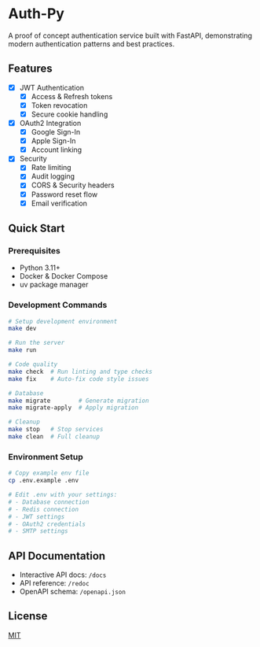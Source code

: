 # Auth-Py

A proof of concept authentication service built with FastAPI, demonstrating modern authentication patterns and best practices.

## Features

- [x] JWT Authentication
  - [x] Access & Refresh tokens
  - [x] Token revocation
  - [x] Secure cookie handling

- [x] OAuth2 Integration
  - [x] Google Sign-In
  - [x] Apple Sign-In
  - [x] Account linking

- [x] Security
  - [x] Rate limiting
  - [x] Audit logging
  - [x] CORS & Security headers
  - [x] Password reset flow
  - [x] Email verification

## Quick Start

### Prerequisites
- Python 3.11+
- Docker & Docker Compose
- uv package manager

### Development Commands
```bash
# Setup development environment
make dev

# Run the server
make run

# Code quality
make check  # Run linting and type checks
make fix    # Auto-fix code style issues

# Database
make migrate        # Generate migration
make migrate-apply  # Apply migration

# Cleanup
make stop   # Stop services
make clean  # Full cleanup
```

### Environment Setup
```bash
# Copy example env file
cp .env.example .env

# Edit .env with your settings:
# - Database connection
# - Redis connection
# - JWT settings
# - OAuth2 credentials
# - SMTP settings
```

## API Documentation

- Interactive API docs: `/docs`
- API reference: `/redoc`
- OpenAPI schema: `/openapi.json`

## License

[MIT](./LICENSE)